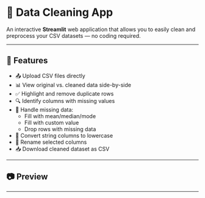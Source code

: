 # 🧹 Data Cleaning App

An interactive **Streamlit** web application that allows you to easily clean and preprocess your CSV datasets — no coding required.

---

## 🚀 Features

- 📤 Upload CSV files directly
- 📊 View original vs. cleaned data side-by-side
- ✅ Highlight and remove duplicate rows
- 🔍 Identify columns with missing values
- 🧠 Handle missing data:
  - Fill with mean/median/mode
  - Fill with custom value
  - Drop rows with missing data
- 🔡 Convert string columns to lowercase
- 📝 Rename selected columns
- 📥 Download cleaned dataset as CSV

---

## 📷 Preview



---
